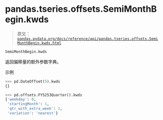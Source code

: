 # pandas.tseries.offsets.SemiMonthBegin.kwds

> 原文：[`pandas.pydata.org/docs/reference/api/pandas.tseries.offsets.SemiMonthBegin.kwds.html`](https://pandas.pydata.org/docs/reference/api/pandas.tseries.offsets.SemiMonthBegin.kwds.html)

```py
SemiMonthBegin.kwds
```

返回偏移量的额外参数字典。

示例

```py
>>> pd.DateOffset(5).kwds
{} 
```

```py
>>> pd.offsets.FY5253Quarter().kwds
{'weekday': 0,
 'startingMonth': 1,
 'qtr_with_extra_week': 1,
 'variation': 'nearest'} 
```
